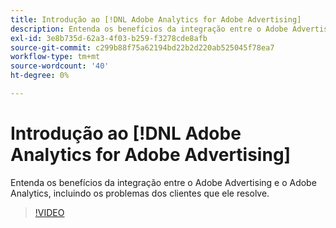```yaml
---
title: Introdução ao [!DNL Adobe Analytics for Adobe Advertising]
description: Entenda os benefícios da integração entre o Adobe Advertising e o Adobe Analytics, incluindo os problemas dos clientes que ele resolve.
exl-id: 3e8b735d-62a3-4f03-b259-f3278cde8afb
source-git-commit: c299b88f75a62194bd22b2d220ab525045f78ea7
workflow-type: tm+mt
source-wordcount: '40'
ht-degree: 0%

---
```


# Introdução ao [!DNL Adobe Analytics for Adobe Advertising]

Entenda os benefícios da integração entre o Adobe Advertising e o Adobe Analytics, incluindo os problemas dos clientes que ele resolve.

>[!VIDEO](https://video.tv.adobe.com/v/33491)

